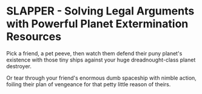 # SLAPPER - Solving Legal Arguments with Powerful Planet Extermination Resources

Pick a friend, a pet peeve, then watch them defend their puny planet's existence with those tiny ships against your huge dreadnought-class planet destroyer.

Or tear through your friend's enormous dumb spaceship with nimble action, foiling their plan of vengeance for that petty little reason of theirs.
